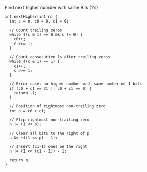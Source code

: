 Find next higher number with same Bits (1's)

    int nextHigher(int n) {
      int c = n, c0 = 0, c1 = 0;
    
      // Count trailing zeros
      while ((c & 1) == 0 && c != 0) {
        c0++;
        c >>= 1;
      }
    
      // Count consecutive 1s after trailing zeros
      while ((c & 1) == 1) {
        c1++;
        c >>= 1;
      }
    
      // Error case: no higher number with same number of 1 bits
      if (c0 + c1 == 31 || c0 + c1 == 0) {
        return -1;
      }
    
      // Position of rightmost non-trailing zero
      int p = c0 + c1;
    
      // Flip rightmost non-trailing zero
      n |= (1 << p);
    
      // Clear all bits to the right of p
      n &= ~((1 << p) - 1);
    
      // Insert (c1-1) ones on the right
      n |= (1 << (c1 - 1)) - 1;
    
      return n;
    }
